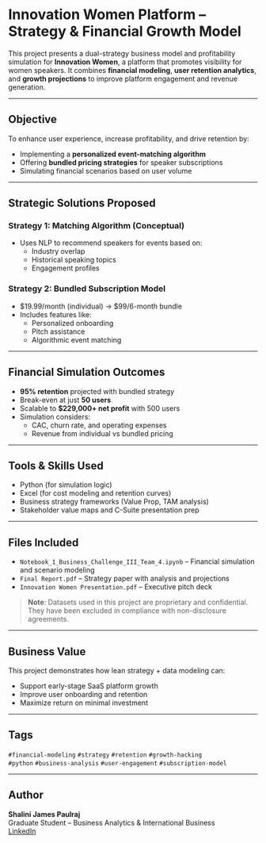 # Innovation Women Platform – Strategy & Financial Growth Model

This project presents a dual-strategy business model and profitability simulation for **Innovation Women**, a platform that promotes visibility for women speakers. It combines **financial modeling**, **user retention analytics**, and **growth projections** to improve platform engagement and revenue generation.

---

##  Objective

To enhance user experience, increase profitability, and drive retention by:
- Implementing a **personalized event-matching algorithm**
- Offering **bundled pricing strategies** for speaker subscriptions
- Simulating financial scenarios based on user volume

---

##  Strategic Solutions Proposed

###  Strategy 1: Matching Algorithm (Conceptual)
- Uses NLP to recommend speakers for events based on:
  - Industry overlap
  - Historical speaking topics
  - Engagement profiles

### Strategy 2: Bundled Subscription Model
- $19.99/month (individual) → $99/6-month bundle
- Includes features like:
  - Personalized onboarding
  - Pitch assistance
  - Algorithmic event matching

---

## Financial Simulation Outcomes

- **95% retention** projected with bundled strategy
- Break-even at just **50 users**
- Scalable to **$229,000+ net profit** with 500 users
- Simulation considers:
  - CAC, churn rate, and operating expenses
  - Revenue from individual vs bundled pricing

---

##  Tools & Skills Used

- Python (for simulation logic)
- Excel (for cost modeling and retention curves)
- Business strategy frameworks (Value Prop, TAM analysis)
- Stakeholder value maps and C-Suite presentation prep

---

## Files Included

- `Notebook_1_Business_Challenge_III_Team_4.ipynb` – Financial simulation and scenario modeling
- `Final Report.pdf` – Strategy paper with analysis and projections
- `Innovation Women Presentation.pdf` – Executive pitch deck

> **Note**: Datasets used in this project are proprietary and confidential. They have been excluded in compliance with non-disclosure agreements.

---

## Business Value

This project demonstrates how lean strategy + data modeling can:
- Support early-stage SaaS platform growth
- Improve user onboarding and retention
- Maximize return on minimal investment

---

##  Tags

`#financial-modeling` `#strategy` `#retention` `#growth-hacking`  
`#python` `#business-analysis` `#user-engagement` `#subscription-model`

---

## Author

**Shalini James Paulraj**  
Graduate Student – Business Analytics & International Business  
[LinkedIn](https://linkedin.com/in/shalinijamespaulraj)
